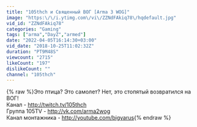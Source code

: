 ```yaml
---
title: "105thch и Священный ВОГ [Arma 3 WOG]"
image: "https:\/\/i.ytimg.com\/vi\/ZZNdFAkiq78\/hqdefault.jpg"
vid_id: "ZZNdFAkiq78"
categories: "Gaming"
tags: ["arma","DayZ","armed"]
date: "2022-04-05T16:14:30+03:00"
vid_date: "2018-10-25T11:02:32Z"
duration: "PT9M48S"
viewcount: "2715"
likeCount: "197"
dislikeCount: ""
channel: "105thch"
---
```

{% raw %}Это птица? Это самолет? Нет, это стопятый возвратился на ВОГ!<br />Канал - <a rel="nofollow" target="blank" href="http://twitch.tv/105thch">http://twitch.tv/105thch</a><br />Группа 105TV - <a rel="nofollow" target="blank" href="http://vk.com/arma2wog">http://vk.com/arma2wog</a><br />Канал монтажника - <a rel="nofollow" target="blank" href="http://youtube.com/bigyarus">http://youtube.com/bigyarus</a>{% endraw %}
